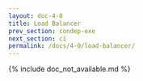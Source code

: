 ```yaml
---
layout: doc-4-0
title: Load Balancer
prev_section: condep-exe
next_section: ci
permalink: /docs/4-0/load-balancer/
---
```


{% include doc_not_available.md %}

